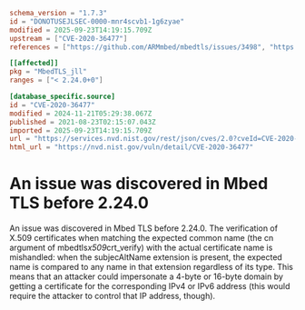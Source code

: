 ```toml
schema_version = "1.7.3"
id = "DONOTUSEJLSEC-0000-mnr4scvb1-1g6zyae"
modified = 2025-09-23T14:19:15.709Z
upstream = ["CVE-2020-36477"]
references = ["https://github.com/ARMmbed/mbedtls/issues/3498", "https://github.com/ARMmbed/mbedtls/releases/tag/v2.24.0", "https://security.gentoo.org/glsa/202301-08", "https://github.com/ARMmbed/mbedtls/issues/3498", "https://github.com/ARMmbed/mbedtls/releases/tag/v2.24.0", "https://security.gentoo.org/glsa/202301-08"]

[[affected]]
pkg = "MbedTLS_jll"
ranges = ["< 2.24.0+0"]

[database_specific.source]
id = "CVE-2020-36477"
modified = 2024-11-21T05:29:38.067Z
published = 2021-08-23T02:15:07.043Z
imported = 2025-09-23T14:19:15.709Z
url = "https://services.nvd.nist.gov/rest/json/cves/2.0?cveId=CVE-2020-36477"
html_url = "https://nvd.nist.gov/vuln/detail/CVE-2020-36477"
```

# An issue was discovered in Mbed TLS before 2.24.0

An issue was discovered in Mbed TLS before 2.24.0. The verification of X.509 certificates when matching the expected common name (the cn argument of mbedtls*x509*crt_verify) with the actual certificate name is mishandled: when the subjecAltName extension is present, the expected name is compared to any name in that extension regardless of its type. This means that an attacker could impersonate a 4-byte or 16-byte domain by getting a certificate for the corresponding IPv4 or IPv6 address (this would require the attacker to control that IP address, though).

